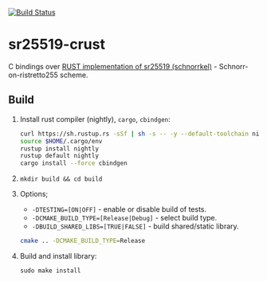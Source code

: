 [![Build Status](https://travis-ci.org/Warchant/sr25519-crust.svg?branch=master)](https://travis-ci.org/Warchant/sr25519-crust)

# sr25519-crust

C bindings over [RUST implementation of sr25519 (schnorrkel)](https://github.com/w3f/schnorrkel) - Schnorr-on-ristretto255 scheme.

## Build

1. Install rust compiler (nightly), `cargo`, `cbindgen`:
    ```bash
    curl https://sh.rustup.rs -sSf | sh -s -- -y --default-toolchain nightly
    source $HOME/.cargo/env
    rustup install nightly
    rustup default nightly
    cargo install --force cbindgen
    ```
2. `mkdir build && cd build`
3. Options;
   - `-DTESTING=[ON|OFF]` - enable or disable build of tests.
   - `-DCMAKE_BUILD_TYPE=[Release|Debug]` - select build type.
   - `-DBUILD_SHARED_LIBS=[TRUE|FALSE]` - build shared/static library. 
   
   ```bash
   cmake .. -DCMAKE_BUILD_TYPE=Release
   ```
4. Build and install library: 
   ```
   sudo make install
   ```

